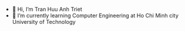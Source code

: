 - 👋 Hi, I’m Tran Huu Anh Triet
- 🌱 I’m currently learning Computer Engineering at Ho Chi Minh city University of Technology
<!--- - 📫 How to reach me --->

<!---
TrietTran1701/TrietTran1701 is a ✨ special ✨ repository because its `README.md` (this file) appears on your GitHub profile.
You can click the Preview link to take a look at your changes.
--->
